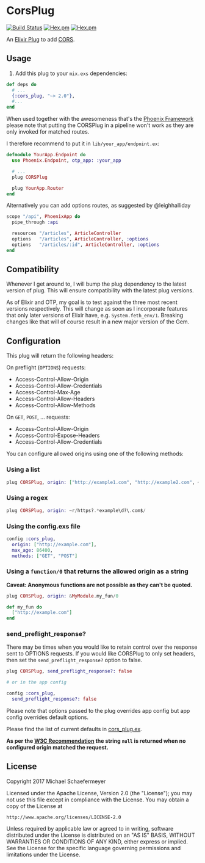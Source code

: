 CorsPlug
========
[![Build Status](https://travis-ci.org/mschae/cors_plug.svg)](https://travis-ci.org/mschae/cors_plug)
[![Hex.pm](https://img.shields.io/hexpm/v/cors_plug.svg)](https://hex.pm/packages/cors_plug)
[![Hex.pm](https://img.shields.io/hexpm/l/cors_plug.svg)]()

An [Elixir Plug](http://github.com/elixir-lang/plug) to add [CORS](http://www.w3.org/TR/cors/).

## Usage

1. Add this plug to your `mix.exs` dependencies:

```elixir
def deps do
  # ...
  {:cors_plug, "~> 2.0"},
  #...
end
```

When used together with the awesomeness that's the [Phoenix Framework](http://www.phoenixframework.org/)
please note that putting the CORSPlug in a pipeline won't work as they are only invoked for
matched routes.

I therefore recommend to put it in `lib/your_app/endpoint.ex`:

```elixir
defmodule YourApp.Endpoint do
  use Phoenix.Endpoint, otp_app: :your_app

  # ...
  plug CORSPlug

  plug YourApp.Router
end
```

Alternatively you can add options routes, as suggested by @leighhalliday

```elixir
scope "/api", PhoenixApp do
  pipe_through :api

  resources "/articles", ArticleController
  options   "/articles", ArticleController, :options
  options   "/articles/:id", ArticleController, :options
end
```

## Compatibility

Whenever I get around to, I will bump the plug dependency to the latest version
of plug. This will ensure compatibility with the latest plug versions.

As of Elixir and OTP, my goal is to test against the three most recent versions 
respectively. This will change as soon as I incorporate features that only later
versions of Elixir have, e.g. `System.feth_env/1`. Breaking changes like that 
will of course result in a new major version of the Gem.

## Configuration

This plug will return the following headers:

On preflight (`OPTIONS`) requests:

* Access-Control-Allow-Origin
* Access-Control-Allow-Credentials
* Access-Control-Max-Age
* Access-Control-Allow-Headers
* Access-Control-Allow-Methods

On `GET`, `POST`, ... requests:

* Access-Control-Allow-Origin
* Access-Control-Expose-Headers
* Access-Control-Allow-Credentials

You can configure allowed origins using one of the following methods:

### Using a list

```elixir
plug CORSPlug, origin: ["http://example1.com", "http://example2.com", ~r/https?.*example\d?\.com$/]
```

### Using a regex

```elixir
plug CORSPlug, origin: ~r/https?.*example\d?\.com$/
```

### Using the config.exs file

```elixir
config :cors_plug,
  origin: ["http://example.com"],
  max_age: 86400,
  methods: ["GET", "POST"]
```

### Using a `function/0` that returns the allowed origin as a string

**Caveat: Anonymous functions are not possible as they can't be quoted.**

```elixir
plug CORSPlug, origin: &MyModule.my_fun/0

def my_fun do
  ["http://example.com"]
end
```

### send_preflight_response?

There may be times when you would like to retain control over the response sent to OPTIONS requests. If you
would like CORSPlug to only set headers, then set the `send_preflight_response?` option to false.

```elixir
plug CORSPlug, send_preflight_response?: false

# or in the app config

config :cors_plug,
  send_preflight_response?: false
```

Please note that options passed to the plug overrides app config but app config
overrides default options.

Please find the list of current defaults in
[cors_plug.ex](lib/cors_plug.ex#L5:L26).

**As per the [W3C Recommendation](https://www.w3.org/TR/cors/#access-control-allow-origin-response-header)
the string `null` is returned when no configured origin matched the request.**


## License

Copyright 2017 Michael Schaefermeyer

Licensed under the Apache License, Version 2.0 (the "License");
you may not use this file except in compliance with the License.
You may obtain a copy of the License at

    http://www.apache.org/licenses/LICENSE-2.0

Unless required by applicable law or agreed to in writing, software
distributed under the License is distributed on an "AS IS" BASIS,
WITHOUT WARRANTIES OR CONDITIONS OF ANY KIND, either express or implied.
See the License for the specific language governing permissions and
limitations under the License.
